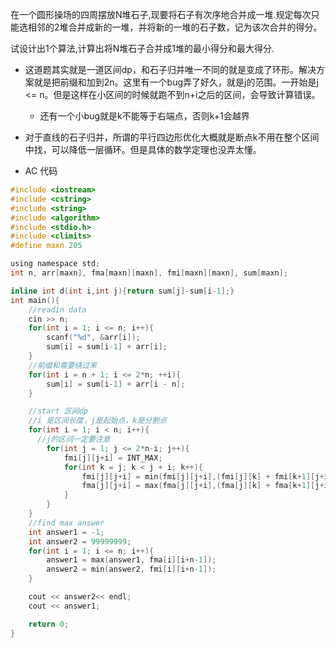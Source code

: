 在一个圆形操场的四周摆放N堆石子,现要将石子有次序地合并成一堆.规定每次只能选相邻的2堆合并成新的一堆，并将新的一堆的石子数，记为该次合并的得分。

试设计出1个算法,计算出将N堆石子合并成1堆的最小得分和最大得分.

* 这道题其实就是一道区间dp，和石子归并唯一不同的就是变成了环形。解决方案就是把前缀和加到2n。这里有一个bug弄了好久，就是j的范围。一开始是j \<= n。但是这样在小区间的时候就跑不到n+i之后的区间，会导致计算错误。
  * 还有一个小bug就是k不能等于右端点，否则k+1会越界

* 对于直线的石子归并，所谓的平行四边形优化大概就是断点k不用在整个区间中找，可以降低一层循环。但是具体的数学定理也没弄太懂。
* AC 代码

```c
#include <iostream>
#include <cstring>
#include <string>
#include <algorithm>
#include <stdio.h>
#include <climits>
#define maxn 205

using namespace std;
int n, arr[maxn], fma[maxn][maxn], fmi[maxn][maxn], sum[maxn];

inline int d(int i,int j){return sum[j]-sum[i-1];}
int main(){
	//readin data
	cin >> n;
	for(int i = 1; i <= n; i++){
		scanf("%d", &arr[i]);
		sum[i] = sum[i-1] + arr[i];
	}
	//前缀和需要绕过来
	for(int i = n + 1; i <= 2*n; ++i){
		sum[i] = sum[i-1] + arr[i - n];
	}

	//start 区间dp
	//i 是区间长度，j是起始点，k是分割点
	for(int i = 1; i < n; i++){
	  //j的区间一定要注意
		for(int j = 1; j <= 2*n-i; j++){
			fmi[j][j+i] = INT_MAX;
			for(int k = j; k < j + i; k++){
				fmi[j][j+i] = min(fmi[j][j+i],(fmi[j][k] + fmi[k+1][j+i] + d(j,j+i)));
				fma[j][j+i] = max(fma[j][j+i],(fma[j][k] + fma[k+1][j+i] + d(j,j+i)));
			}
		}
	}
	//find max answer
	int answer1 = -1;
	int answer2 = 99999999;
	for(int i = 1; i <= n; i++){
		answer1 = max(answer1, fma[i][i+n-1]);
		answer2 = min(answer2, fmi[i][i+n-1]);
	}

	cout << answer2<< endl;
	cout << answer1;

	return 0;
}
```

